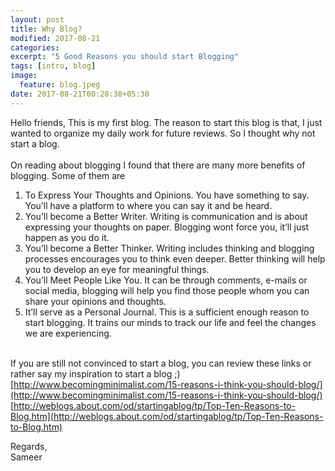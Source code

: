 ```yaml
---
layout: post
title: Why Blog?
modified: 2017-08-21
categories: 
excerpt: "5 Good Reasons you should start Blogging"
tags: [intro, blog]
image:
  feature: blog.jpeg
date: 2017-08-21T00:28:38+05:30
---
```


Hello friends, This is my first blog. The reason to start this blog is that, I just wanted to organize my daily work for future reviews. So I thought why not start a blog.<br><br>
On reading about blogging I found that there are many more benefits of blogging. Some of them are <br>
1. To Express Your Thoughts and Opinions. You have something to say. You’ll have a platform to where you can say it and be heard.<br>
2. You’ll become a Better Writer. Writing is communication and is about expressing your thoughts on paper. Blogging wont force you, it’ll just happen as you do it.<br>
3. You’ll become a Better Thinker. Writing includes thinking and blogging processes encourages you to think even deeper. Better thinking will help you to develop an eye for meaningful things.<br>
4. You’ll Meet People Like You. It can be through comments, e-mails or social media, blogging will help you find those people whom you can share your opinions and thoughts.<br>
5. It’ll serve as a Personal Journal. This is a sufficient enough reason to start blogging. It trains our minds to track our life and feel the changes we are experiencing.<br><br>

If you are still not convinced to start a blog, you can review these links or rather say my inspiration to start a blog ;)<br>
[http://www.becomingminimalist.com/15-reasons-i-think-you-should-blog/](http://www.becomingminimalist.com/15-reasons-i-think-you-should-blog/)<br>
[http://weblogs.about.com/od/startingablog/tp/Top-Ten-Reasons-to-Blog.htm](http://weblogs.about.com/od/startingablog/tp/Top-Ten-Reasons-to-Blog.htm)<br>

Regards,<br>
Sameer
